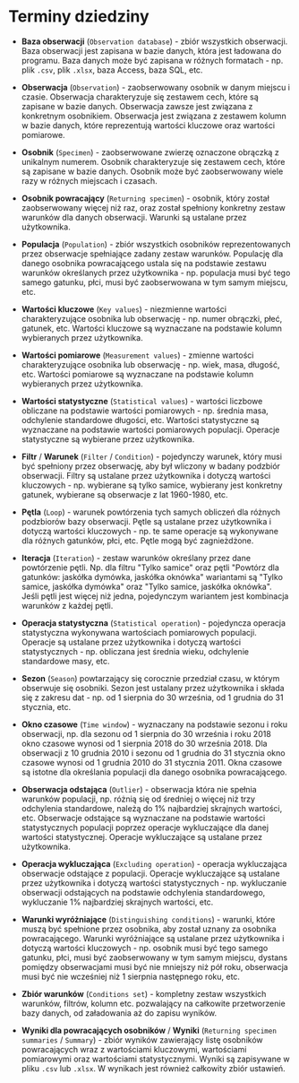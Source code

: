 # Terminy dziedziny

- **Baza obserwacji** (`Observation database`) - zbiór wszystkich obserwacji. Baza obserwacji jest zapisana w bazie danych, która jest ładowana do programu. Baza danych może być zapisana w różnych formatach - np. plik `.csv`, plik `.xlsx`, baza Access, baza SQL, etc.

- **Obserwacja** (`Observation`) - zaobserwowany osobnik w danym miejscu i czasie. Obserwacja charakteryzuje się zestawem cech, które są zapisane w bazie danych. Obserwacja zawsze jest związana z konkretnym osobnikiem. Obserwacja jest związana z zestawem kolumn w bazie danych, które reprezentują wartości kluczowe oraz wartości pomiarowe.

- **Osobnik** (`Specimen`) - zaobserwowane zwierzę oznaczone obrączką z unikalnym numerem. Osobnik charakteryzuje się zestawem cech, które są zapisane w bazie danych. Osobnik może być zaobserwowany wiele razy w różnych miejscach i czasach.

- **Osobnik powracający** (`Returning specimen`) - osobnik, który został zaobserwowany więcej niż raz, oraz został spełniony konkretny zestaw warunków dla danych obserwacji. Warunki są ustalane przez użytkownika.

- **Populacja** (`Population`) - zbiór wszystkich osobników reprezentowanych przez obserwacje spełniające zadany zestaw warunków. Populację dla danego osobnika powracającego ustala się na podstawie zestawu warunków określanych przez użytkownika - np. populacja musi być tego samego gatunku, płci, musi być zaobserwowana w tym samym miejscu, etc.

- **Wartości kluczowe** (`Key values`) - niezmienne wartości charakteryzujące osobnika lub obserwację - np. numer obrączki, płeć, gatunek, etc. Wartości kluczowe są wyznaczane na podstawie kolumn wybieranych przez użytkownika.

- **Wartości pomiarowe** (`Measurement values`) - zmienne wartości charakteryzujące osobnika lub obserwację - np. wiek, masa, długość, etc. Wartości pomiarowe są wyznaczane na podstawie kolumn wybieranych przez użytkownika.

- **Wartości statystyczne** (`Statistical values`) - wartości liczbowe obliczane na podstawie wartości pomiarowych - np. średnia masa, odchylenie standardowe długości, etc. Wartości statystyczne są wyznaczane na podstawie wartości pomiarowych populacji. Operacje statystyczne są wybierane przez użytkownika.

- **Filtr** / **Warunek** (`Filter` / `Condition`) - pojedynczy warunek, który musi być spełniony przez obserwację, aby był wliczony w badany podzbiór obserwacji. Filtry są ustalane przez użytkownika i dotyczą wartości kluczowych - np. wybierane są tylko samice, wybierany jest konkretny gatunek, wybierane są obserwacje z lat 1960-1980, etc.

- **Pętla** (`Loop`) - warunek powtórzenia tych samych obliczeń dla różnych podzbiorów bazy obserwacji. Pętle są ustalane przez użytkownika i dotyczą wartości kluczowych - np. te same operacje są wykonywane dla różnych gatunków, płci, etc. Pętle mogą być zagnieżdżone.

- **Iteracja** (`Iteration`) - zestaw warunków określany przez dane powtórzenie pętli. Np. dla filtru "Tylko samice" oraz pętli "Powtórz dla gatunków: jaskółka dymówka, jaskółka oknówka" wariantami są "Tylko samice, jaskółka dymówka" oraz "Tylko samice, jaskółka oknówka". Jeśli pętli jest więcej niż jedna, pojedynczym wariantem jest kombinacja warunków z każdej pętli.

- **Operacja statystyczna** (`Statistical operation`) - pojedyncza operacja statystyczna wykonywana wartościach pomiarowych populacji. Operacje są ustalane przez użytkownika i dotyczą wartości statystycznych - np. obliczana jest średnia wieku, odchylenie standardowe masy, etc.

- **Sezon** (`Season`) powtarzający się corocznie przedział czasu, w którym obserwuje się osobniki. Sezon jest ustalany przez użytkownika i składa się z zakresu dat - np. od 1 sierpnia do 30 września, od 1 grudnia do 31 stycznia, etc.

- **Okno czasowe** (`Time window`) - wyznaczany na podstawie sezonu i roku obserwacji, np. dla sezonu od 1 sierpnia do 30 września i roku 2018 okno czasowe wynosi od 1 sierpnia 2018 do 30 września 2018. Dla obserwacji z 10 grudnia 2010 i sezonu od 1 grudnia do 31 stycznia okno czasowe wynosi od 1 grudnia 2010 do 31 stycznia 2011. Okna czasowe są istotne dla określania populacji dla danego osobnika powracającego.

- **Obserwacja odstająca** (`Outlier`) - obserwacja która nie spełnia warunków populacji, np. różnią się od średniej o więcej niż trzy odchylenia standardowe, należą do 1% najbardziej skrajnych wartości, etc. Obserwacje odstające są wyznaczane na podstawie wartości statystycznych populacji poprzez operacje wykluczające dla danej wartości statystycznej. Operacje wykluczające są ustalane przez użytkownika.

- **Operacja wykluczająca** (`Excluding operation`) - operacja wykluczająca obserwacje odstające z populacji. Operacje wykluczające są ustalane przez użytkownika i dotyczą wartości statystycznych - np. wykluczanie obserwacji odstających na podstawie odchylenia standardowego, wykluczanie 1% najbardziej skrajnych wartości, etc.

- **Warunki wyróżniające** (`Distinguishing conditions`) - warunki, które muszą być spełnione przez osobnika, aby został uznany za osobnika powracającego. Warunki wyróżniające są ustalane przez użytkownika i dotyczą wartości kluczowych - np. osobnik musi być tego samego gatunku, płci, musi być zaobserwowany w tym samym miejscu, dystans pomiędzy obserwacjami musi być nie mniejszy niż pół roku, obserwacja musi być nie wcześniej niż 1 sierpnia następnego roku, etc.

- **Zbiór warunków** (`Conditions set`) - kompletny zestaw wszystkich warunków, filtrów, kolumn etc. pozwalający na całkowite przetworzenie bazy danych, od załadowania aż do zapisu wyników.

- **Wyniki dla powracających osobników** / **Wyniki** (`Returning specimen summaries` / `Summary`) - zbiór wyników zawierający listę osobników powracających wraz z wartościami kluczowymi, wartościami pomiarowymi oraz wartościami statystycznymi. Wyniki są zapisywane w pliku `.csv` lub `.xlsx`. W wynikach jest również całkowity zbiór ustawień.

